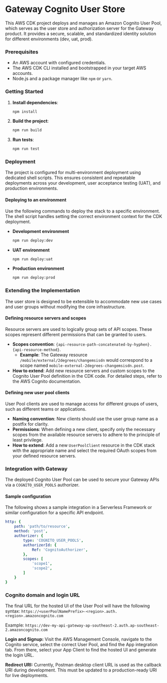 # Gateway Cognito User Store

This AWS CDK project deploys and manages an Amazon Cognito User Pool, which serves as the user store and authorization server for the Gateway product. It provides a secure, scalable, and standardized identity solution for different environments (dev, uat, prod).

### Prerequisites

*   An AWS account with configured credentials.
*   The AWS CDK CLI installed and bootstrapped in your target AWS accounts.
*   Node.js and a package manager like `npm` or `yarn`.

### Getting Started

1.  **Install dependencies**:
    ```sh
    npm install
    ```
2.  **Build the project**:
    ```sh
    npm run build
    ```
3.  **Run tests**:
    ```sh
    npm run test
    ```

### Deployment

The project is configured for multi-environment deployment using dedicated shell scripts. This ensures consistent and repeatable deployments across your development, user acceptance testing (UAT), and production environments.

#### Deploying to an environment

Use the following commands to deploy the stack to a specific environment. The shell script handles setting the correct environment context for the CDK deployment.

*   **Development environment**
    ```sh
    npm run deploy:dev
    ```
*   **UAT environment**
    ```sh
    npm run deploy:uat
    ```
*   **Production environment**
    ```sh
    npm run deploy:prod
    ```

### Extending the Implementation

The user store is designed to be extensible to accommodate new use cases and user groups without modifying the core infrastructure.

#### Defining resource servers and scopes

Resource servers are used to logically group sets of API scopes. These scopes represent different permissions that can be granted to users.

*   **Scopes convention**: `{api-resource-path-concatenated-by-hyphen}.{api-resource-method}`.
    *   **Example**: The Gateway resource `/mobile/external/2degrees/changemsisdn` would correspond to a scope named `mobile-external-2degrees-changemsisdn.post`.
*   **How to extend**: Add new resource servers and custom scopes to the Cognito User Pool definition in the CDK code. For detailed steps, refer to the AWS Cognito documentation.

#### Defining new user pool clients

User Pool clients are used to manage access for different groups of users, such as different teams or applications.

*   **Naming convention**: New clients should use the user group name as a postfix for clarity.
*   **Permissions**: When defining a new client, specify only the necessary scopes from the available resource servers to adhere to the principle of least privilege.
*   **How to extend**: Add a new `UserPoolClient` resource in the CDK stack with the appropriate name and select the required OAuth scopes from your defined resource servers.

### Integration with Gateway

The deployed Cognito User Pool can be used to secure your Gateway APIs via a `COGNITO_USER_POOLS` authorizer.

#### Sample configuration
The following shows a sample integration in a Serverless Framework or similar configuration for a specific API endpoint.

```yaml
http: {
    path: 'path/to/resource',
    method: 'post',
    authorizer: {
        type: 'COGNITO_USER_POOLS',
        authorizerId: {
            Ref: 'CognitoAuthorizer',
        },
        scopes: [
            'scope1',
            'scope2',
        ]
    }
}
```
### Cognito domain and login URL
The final URL for the hosted UI of the User Pool will have the following syntax:
`https://<userPoolNamePrefix>-<region>.auth.<region>.amazoncognito.com`

Example: 
`https://dev-my-api-gateway-ap-southeast-2.auth.ap-southeast-2.amazoncognito.com`

**Login and Signup:** Visit the AWS Management Console, navigate to the Cognito service, select the correct User Pool, and find the App integration tab. From there, select your App Client to find the hosted UI and generate the login URL.

**Redirect URI:** Currently, Postman desktop client URL is used as the callback URI during development. This must be updated to a production-ready URI for live deployments.
